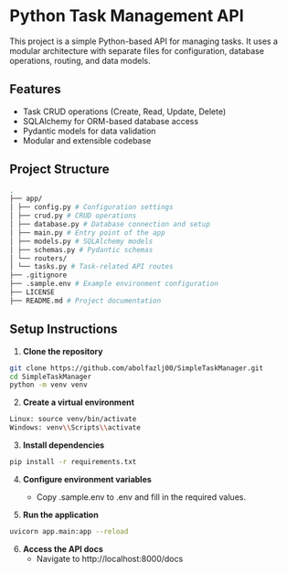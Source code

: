 # Python Task Management API

This project is a simple Python-based API for managing tasks. It uses a modular architecture with separate files for configuration, database operations, routing, and data models.

## Features

- Task CRUD operations (Create, Read, Update, Delete)
- SQLAlchemy for ORM-based database access
- Pydantic models for data validation
- Modular and extensible codebase

## Project Structure
```bash
.
├── app/
│ ├── config.py # Configuration settings
│ ├── crud.py # CRUD operations
│ ├── database.py # Database connection and setup
│ ├── main.py # Entry point of the app
│ ├── models.py # SQLAlchemy models
│ ├── schemas.py # Pydantic schemas
│ └── routers/
│ └── tasks.py # Task-related API routes
├── .gitignore
├── .sample.env # Example environment configuration
├── LICENSE
├── README.md # Project documentation
```

## Setup Instructions

1. **Clone the repository**
```bash
git clone https://github.com/abolfazlj00/SimpleTaskManager.git
cd SimpleTaskManager
python -m venv venv
```

2. **Create a virtual environment**
```bash
Linux: source venv/bin/activate  
Windows: venv\\Scripts\\activate
```

3. **Install dependencies**
```bash
pip install -r requirements.txt
```

4. **Configure environment variables**
    * Copy .sample.env to .env and fill in the required values.

5. **Run the application**
```bash
uvicorn app.main:app --reload
```

6. **Access the API docs**
    * Navigate to http://localhost:8000/docs
